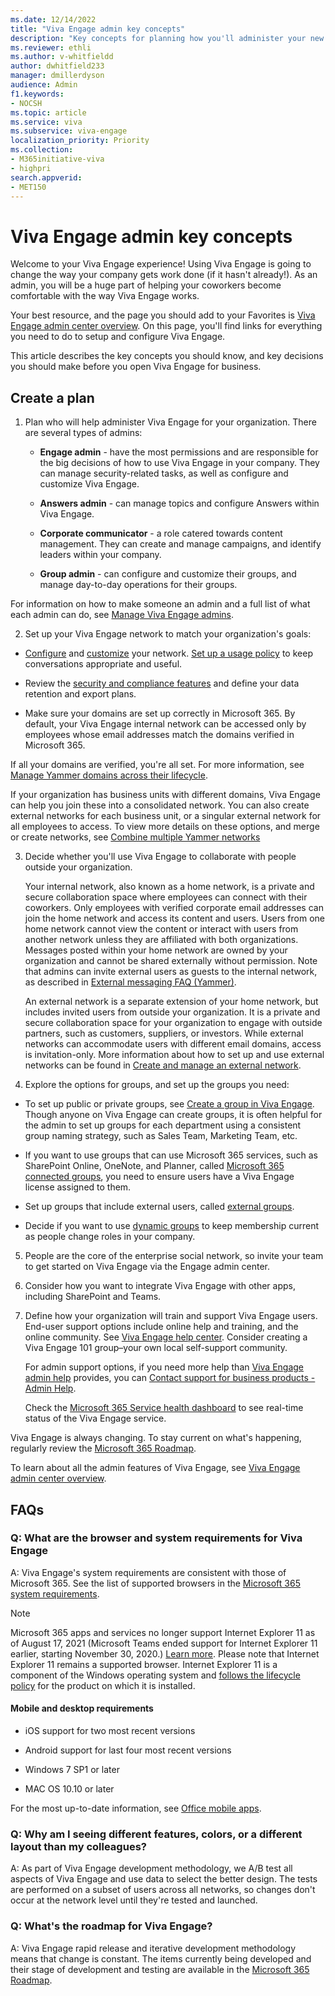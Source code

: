 ```yaml
---
ms.date: 12/14/2022
title: "Viva Engage admin key concepts"
description: "Key concepts for planning how you'll administer your new Viva Engage network."
ms.reviewer: ethli
ms.author: v-whitfieldd
author: dwhitfield233
manager: dmillerdyson
audience: Admin
f1.keywords:
- NOCSH
ms.topic: article
ms.service: viva
ms.subservice: viva-engage
localization_priority: Priority
ms.collection:  
- M365initiative-viva
- highpri
search.appverid:
- MET150
---
```


# Viva Engage admin key concepts

Welcome to your Viva Engage experience! Using Viva Engage is going to change the way your company gets work done (if it hasn't already!). As an admin, you will be a huge part of helping your coworkers become comfortable with the way Viva Engage works.
  
Your best resource, and the page you should add to your Favorites is [Viva Engage admin center overview](./eac-overview.md). On this page, you'll find links for everything you need to do to setup and configure Viva Engage.
  
This article describes the key concepts you should know, and key decisions you should make before you open Viva Engage for business.
  
## Create a plan

1. Plan who will help administer Viva Engage for your organization. There are several types of admins:

    - **Engage admin** - have the most permissions and are responsible for the big decisions of how to use Viva Engage in your company. They can manage security-related tasks, as well as configure and customize Viva Engage.

    - **Answers admin** - can manage topics and configure Answers within Viva Engage.

    - **Corporate communicator** - a role catered towards content management. They can create and manage campaigns, and identify leaders within your company.

    - **Group admin** - can configure and customize their groups, and manage day-to-day operations for their groups.

For information on how to make someone an admin and a full list of what each admin can do, see [Manage Viva Engage admins](/yammer/manage-yammer-users/manage-yammer-admins).

2. Set up your Viva Engage network to match your organization's goals:

- [Configure](./setup.md) and [customize](./setup.md) your network. [Set up a usage policy](./set-up-usage-policy.md) to keep conversations appropriate and useful.

- Review the [security and compliance features](/yammer/manage-security-and-compliance/security-and-compliance) and define your data retention and export plans.

- Make sure your domains are set up correctly in Microsoft 365. By default, your Viva Engage internal network can be accessed only by employees whose email addresses match the domains verified in Microsoft 365.

If all your domains are verified, you're all set. For more information, see [Manage Yammer domains across their lifecycle](/yammer/configure-your-yammer-network/manage-yammer-domains).

If your organization has business units with different domains, Viva Engage can help you join these into a consolidated network. You can also create external networks for each business unit, or a singular external network for all employees to access. To view more details on these options, and merge or create networks, see [Combine multiple Yammer networks](/yammer/configure-your-yammer-network/consolidate-multiple-yammer-networks)

3. Decide whether you'll use Viva Engage to collaborate with people outside your organization.

    Your internal network, also known as a home network, is a private and secure collaboration space where employees can connect with their coworkers. Only employees with verified corporate email addresses can join the home network and access its content and users. Users from one home network cannot view the content or interact with users from another network unless they are affiliated with both organizations. Messages posted within your home network are owned by your organization and cannot be shared externally without permission. Note that admins can invite external users as guests to the internal network, as described in [External messaging FAQ (Yammer)](/yammer/work-with-external-users/external-messaging-faq).

    An external network is a separate extension of your home network, but includes invited users from outside your organization. It is a private and secure collaboration space for your organization to engage with outside partners, such as customers, suppliers, or investors. While external networks can accommodate users with different email domains, access is invitation-only. More information about how to set up and use external networks can be found in [Create and manage an external network](/yammer/work-with-external-users/create-and-manage-an-external-network).

4. Explore the options for groups, and set up the groups you need:

- To set up public or private groups, see [Create a group in Viva Engage](https://support.office.com/article/b407af4f-9a58-4b12-b43e-afbb1b07c889). Though anyone on Viva Engage can create groups, it is often helpful for the admin to set up groups for each department using a consistent group naming strategy, such as Sales Team, Marketing Team, etc.

- If you want to use groups that can use Microsoft 365 services, such as SharePoint Online, OneNote, and Planner, called [Microsoft 365 connected groups](/yammer/manage-yammer-groups/yammer-and-office-365-groups), you need to ensure users have a Viva Engage license assigned to them.

- Set up groups that include external users, called [external groups](/yammer/work-with-external-users/create-and-manage-external-groups).

- Decide if you want to use [dynamic groups](/yammer/manage-yammer-groups/create-a-dynamic-group) to keep membership current as people change roles in your company.

5. People are the core of the enterprise social network, so invite your team to get started on Viva Engage via the  Engage admin center.

6. Consider how you want to integrate Viva Engage with other apps, including SharePoint and Teams.

7. Define how your organization will train and support Viva Engage users. End-user support options include online help and training, and the online community. See [Viva Engage help center](https://support.office.com/article/8663922d-8f76-47c2-827a-ee86e8cac00f.aspx). Consider creating a Viva Engage 101 group–your own local self-support community.

    For admin support options, if you need more help than [Viva Engage admin help](../TOC.yml) provides, you can [Contact support for business products - Admin Help](https://support.office.com/article/32a17ca7-6fa0-4870-8a8d-e25ba4ccfd4b).

    Check the [Microsoft 365 Service health dashboard](https://admin.microsoft.com/AdminPortal/Home#/servicehealth) to see real-time status of the Viva Engage service.

Viva Engage is always changing. To stay current on what's happening, regularly review the [Microsoft 365 Roadmap](https://go.microsoft.com/fwlink/?LinkId=509914).

To learn about all the admin features of Viva Engage, see [Viva Engage admin center overview](./overview.md).

## FAQs

### Q: What are the browser and system requirements for Viva Engage

A: Viva Engage's system requirements are consistent with those of Microsoft 365. See the list of supported browsers in the [Microsoft 365 system requirements](https://support.office.com/article/719254c0-2671-4648-9c84-c6a3d4f3be45).

> [!NOTE]
> Microsoft 365 apps and services no longer support Internet Explorer 11 as of August 17, 2021 (Microsoft Teams ended support for Internet Explorer 11 earlier, starting November 30, 2020.) [Learn more](https://aka.ms/AA97tsw). Please note that Internet Explorer 11 remains a supported browser. Internet Explorer 11 is a component of the Windows operating system and [follows the lifecycle policy](/lifecycle/faq/internet-explorer-microsoft-edge) for the product on which it is installed.
  
#### Mobile and desktop requirements

- iOS support for two most recent versions

- Android support for last four most recent versions

- Windows 7 SP1 or later

- MAC OS 10.10 or later

For the most up-to-date information, see [Office mobile apps](https://go.microsoft.com/fwlink/?linkid=2119145).

### Q: Why am I seeing different features, colors, or a different layout than my colleagues?

A: As part of Viva Engage development methodology, we A/B test all aspects of Viva Engage and use data to select the better design. The tests are performed on a subset of users across all networks, so changes don't occur at the network level until they're tested and launched.
  
### Q: What's the roadmap for Viva Engage?

A: Viva Engage rapid release and iterative development methodology means that change is constant. The items currently being developed and their stage of development and testing are available in the [Microsoft 365 Roadmap](https://go.microsoft.com/fwlink/?LinkId=509914).

